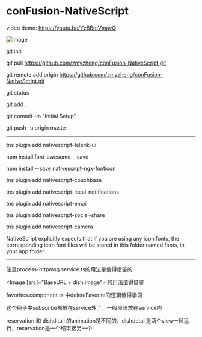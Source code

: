 # conFusion-NativeScript

video demo: https://youtu.be/Yz8BetVmavQ

![image](demo.gif)



git init

git pull https://github.com/zmyzheng/conFusion-NativeScript.git

git remote add origin https://github.com/zmyzheng/conFusion-NativeScript.git

git status

git add .

git commit -m "Initial Setup"

git push -u origin master

-----------------------------
 tns plugin add nativescript-telerik-ui
 
npm install font-awesome --save

npm install --save nativescript-ngx-fonticon

tns plugin add nativescript-couchbase

tns plugin add nativescript-local-notifications

tns plugin add nativescript-email

tns plugin add nativescript-social-share

tns plugin add nativescript-camera

NativeScript explicitly expects that if you are using any icon fonts, the corresponding icon font files will be stored in this folder named fonts, in your app folder.


----------------------------

注意process-httpmsg.service.ts的用法是值得借鉴的

<Image [src]="BaseURL + dish.image"></Image> 的用法值得借鉴

favorites.component.ts 中deleteFavorite的逻辑值得学习

这个例子中subscribe都放在service外了，一般应该放在service内

reservation 和 dishditail 的animation是不同的，dishdetail是两个view一起运行，reservation是一个结束接另一个



